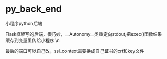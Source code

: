# py_back_end
小程序python后端


Flask框架写的后端，很巧妙，__Autonomy__类重定向stdout,把exec()函数结果缓存到变量里传给小程序  \n

最后的端口可以自己改，ssl_context需要换成自己证书的crt和key文件
